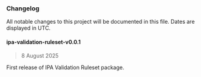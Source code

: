 ### Changelog

All notable changes to this project will be documented in this file. Dates are displayed in UTC.

<!-- auto-changelog-above -->

#### ipa-validation-ruleset-v0.0.1

> 8 August 2025

First release of IPA Validation Ruleset package.
